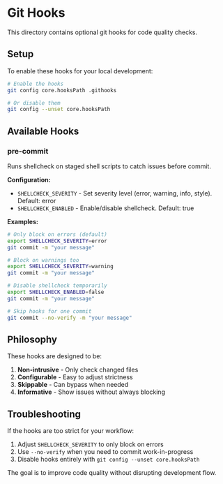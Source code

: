 # Git Hooks

This directory contains optional git hooks for code quality checks.

## Setup

To enable these hooks for your local development:

```bash
# Enable the hooks
git config core.hooksPath .githooks

# Or disable them
git config --unset core.hooksPath
```

## Available Hooks

### pre-commit
Runs shellcheck on staged shell scripts to catch issues before commit.

**Configuration:**
- `SHELLCHECK_SEVERITY` - Set severity level (error, warning, info, style). Default: error
- `SHELLCHECK_ENABLED` - Enable/disable shellcheck. Default: true

**Examples:**
```bash
# Only block on errors (default)
export SHELLCHECK_SEVERITY=error
git commit -m "your message"

# Block on warnings too
export SHELLCHECK_SEVERITY=warning
git commit -m "your message"

# Disable shellcheck temporarily
export SHELLCHECK_ENABLED=false
git commit -m "your message"

# Skip hooks for one commit
git commit --no-verify -m "your message"
```

## Philosophy

These hooks are designed to be:
1. **Non-intrusive** - Only check changed files
2. **Configurable** - Easy to adjust strictness
3. **Skippable** - Can bypass when needed
4. **Informative** - Show issues without always blocking

## Troubleshooting

If the hooks are too strict for your workflow:
1. Adjust `SHELLCHECK_SEVERITY` to only block on errors
2. Use `--no-verify` when you need to commit work-in-progress
3. Disable hooks entirely with `git config --unset core.hooksPath`

The goal is to improve code quality without disrupting development flow.